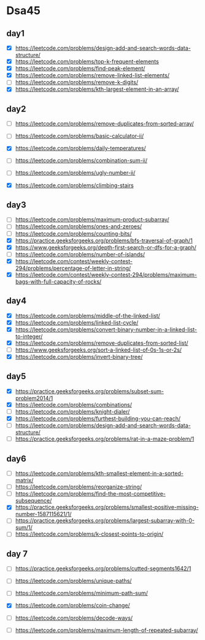 # Dsa45
## day1
- [x] https://leetcode.com/problems/design-add-and-search-words-data-structure/
- [x] https://leetcode.com/problems/top-k-frequent-elements
- [x] https://leetcode.com/problems/find-peak-element/
- [x] https://leetcode.com/problems/remove-linked-list-elements/
- [ ] https://leetcode.com/problems/remove-k-digits/
- [x] https://leetcode.com/problems/kth-largest-element-in-an-array/
## day2 

- [ ] https://leetcode.com/problems/remove-duplicates-from-sorted-array/
- [ ] https://leetcode.com/problems/basic-calculator-ii/
- [x] https://leetcode.com/problems/daily-temperatures/
- [ ] https://leetcode.com/problems/combination-sum-ii/
- [ ] https://leetcode.com/problems/ugly-number-ii/
- [x] https://leetcode.com/problems/climbing-stairs



## day3

- [ ] https://leetcode.com/problems/maximum-product-subarray/
- [ ] https://leetcode.com/problems/ones-and-zeroes/
- [ ] https://leetcode.com/problems/counting-bits/
- [x] https://practice.geeksforgeeks.org/problems/bfs-traversal-of-graph/1
- [x] https://www.geeksforgeeks.org/depth-first-search-or-dfs-for-a-graph/
- [ ] https://leetcode.com/problems/number-of-islands/
- [x] https://leetcode.com/contest/weekly-contest-294/problems/percentage-of-letter-in-string/
- [x] https://leetcode.com/contest/weekly-contest-294/problems/maximum-bags-with-full-capacity-of-rocks/

## day4
- [x] https://leetcode.com/problems/middle-of-the-linked-list/
- [x] https://leetcode.com/problems/linked-list-cycle/
- [x] https://leetcode.com/problems/convert-binary-number-in-a-linked-list-to-integer/
- [x] https://leetcode.com/problems/remove-duplicates-from-sorted-list/
- [ ] https://www.geeksforgeeks.org/sort-a-linked-list-of-0s-1s-or-2s/
- [x] https://leetcode.com/problems/invert-binary-tree/

## day5
- [x] https://practice.geeksforgeeks.org/problems/subset-sum-problem2014/1
- [x] https://leetcode.com/problems/combinations/
- [ ] https://leetcode.com/problems/knight-dialer/
- [x] https://leetcode.com/problems/furthest-building-you-can-reach/
- [ ] https://leetcode.com/problems/design-add-and-search-words-data-structure/
- [ ] https://practice.geeksforgeeks.org/problems/rat-in-a-maze-problem/1

## day6
- [ ] https://leetcode.com/problems/kth-smallest-element-in-a-sorted-matrix/
- [ ] https://leetcode.com/problems/reorganize-string/
- [ ] https://leetcode.com/problems/find-the-most-competitive-subsequence/
- [x] https://practice.geeksforgeeks.org/problems/smallest-positive-missing-number-1587115621/1/
- [ ] https://practice.geeksforgeeks.org/problems/largest-subarray-with-0-sum/1/
- [ ] https://leetcode.com/problems/k-closest-points-to-origin/

## day 7
- [ ] https://practice.geeksforgeeks.org/problems/cutted-segments1642/1
- [ ] https://leetcode.com/problems/unique-paths/
- [ ] https://leetcode.com/problems/minimum-path-sum/
- [x] https://leetcode.com/problems/coin-change/
- [ ] https://leetcode.com/problems/decode-ways/
- [ ] https://leetcode.com/problems/maximum-length-of-repeated-subarray/


<!-- 
## day8
- [ ] https://leetcode.com/problems/set-matrix-zeroes/
- [ ] https://leetcode.com/problems/integer-to-roman/
- [x] https://leetcode.com/problems/power-of-two/
- [ ] https://leetcode.com/problems/online-stock-span/
- [ ] https://leetcode.com/problems/subtree-of-another-tree/
- [ ] https://leetcode.com/problems/flood-fill/

## day9
- [ ] https://leetcode.com/problems/range-sum-of-bst/
- [ ] https://leetcode.com/problems/implement-queue-using-stacks/
- [ ] https://leetcode.com/problems/minimum-moves-to-equal-array-elements/
- [ ] https://leetcode.com/problems/valid-parentheses/
- [x] https://leetcode.com/problems/3sum/
- [ ] https://leetcode.com/problems/group-anagrams/

## day 10
- [ ] https://www.geeksforgeeks.org/word-break-problem-trie-solution/
- [ ] https://www.geeksforgeeks.org/trie-insert-and-search/
- [ ] https://practice.geeksforgeeks.org/problems/k-anagrams-1/0
- [ ] https://leetcode.com/problems/palindrome-pairs/
- [ ] https://practice.geeksforgeeks.org/problems/phone-directory/0
- [ ] https://leetcode.com/problems/decode-string/

## day 11
- [ ] https://leetcode.com/problems/merge-two-sorted-lists/
- [ ] https://www.geeksforgeeks.org/multiply-two-numbers-represented-linked-lists/
- [ ] https://leetcode.com/problems/intersection-of-two-linked-lists/
- [ ] https://www.geeksforgeeks.org/given-only-a-pointer-to-a-node-to-be-deleted-in-a-singly-linked-list-how-do-you-delete-it/
- [ ] https://leetcode.com/problems/palindrome-linked-list/
- [x] https://leetcode.com/problems/reverse-linked-list/

## day 12
- [ ] https://leetcode.com/problems/longest-increasing-subsequence/
- [ ] https://practice.geeksforgeeks.org/problems/longest-common-substring1452/1
- [ ] https://leetcode.com/problems/count-square-submatrices-with-all-ones/
- [ ] https://leetcode.com/problems/maximal-square/
- [ ] https://practice.geeksforgeeks.org/problems/mobile-numeric-keypad5456/1
- [ ] https://www.geeksforgeeks.org/weighted-job-scheduling/

 -->
